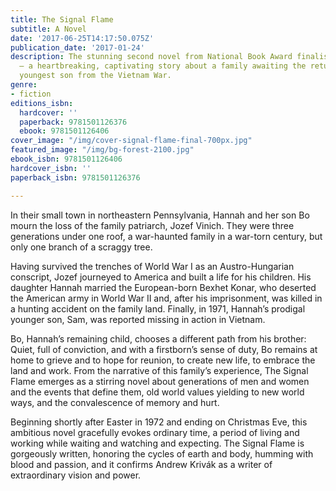 ```yaml
---
title: The Signal Flame
subtitle: A Novel
date: '2017-06-25T14:17:50.075Z'
publication_date: '2017-01-24'
description: The stunning second novel from National Book Award finalist Andrew Krivák
  – a heartbreaking, captivating story about a family awaiting the return of their
  youngest son from the Vietnam War.
genre:
- fiction
editions_isbn:
  hardcover: ''
  paperback: 9781501126376
  ebook: 9781501126406
cover_image: "/img/cover-signal-flame-final-700px.jpg"
featured_image: "/img/bg-forest-2100.jpg"
ebook_isbn: 9781501126406
hardcover_isbn: ''
paperback_isbn: 9781501126376

---
```

In their small town in northeastern Pennsylvania, Hannah and her son Bo mourn the loss of the family patriarch, Jozef Vinich. They were three generations under one roof, a war-haunted family in a war-torn century, but only one branch of a scraggy tree.

Having survived the trenches of World War I as an Austro-Hungarian conscript, Jozef journeyed to America and built a life for his children. His daughter Hannah married the European-born Bexhet Konar, who deserted the American army in World War II and, after his imprisonment, was killed in a hunting accident on the family land. Finally, in 1971, Hannah’s prodigal younger son, Sam, was reported missing in action in Vietnam.

Bo, Hannah’s remaining child, chooses a different path from his brother: Quiet, full of conviction, and with a firstborn’s sense of duty, Bo remains at home to grieve and to hope for reunion, to create new life, to embrace the land and work. From the narrative of this family’s experience, The Signal Flame emerges as a stirring novel about generations of men and women and the events that define them, old world values yielding to new world ways, and the convalescence of memory and hurt.

Beginning shortly after Easter in 1972 and ending on Christmas Eve, this ambitious novel gracefully evokes ordinary time, a period of living and working while waiting and watching and expecting. The Signal Flame is gorgeously written, honoring the cycles of earth and body, humming with blood and passion, and it confirms Andrew Krivák as a writer of extraordinary vision and power.
